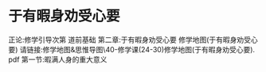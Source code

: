 # 于有暇身劝受心要

正论:修学引导次第
道前基础
第二章:于有暇身劝受心要
修学地图(于有暇身劝受心要)
请链接:修学地图&思惟导图\40-修学课(24-30)修学地图(于有暇身劝受心要). pdf 第一节:暇满人身的重大意义







